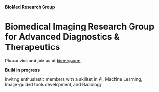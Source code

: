 
**BioMed Research Group**

# Biomedical Imaging Research Group for Advanced Diagnostics & Therapeutics

Please visit and join us at [biomrg.com](https://biomrg.com)

**Build in progress**

Inviting enthusiastic members with a skillset in AI, Machine Learning, Image-guided tools development, and Radiology.
